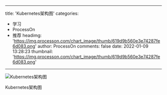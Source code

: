 
---
title: 'Kubernetes架构图'
categories: 
 - 学习
 - ProcessOn
 - 推荐
headimg: 'https://img.processon.com/chart_image/thumb/619d9b560e3e74287fe6d083.png'
author: ProcessOn
comments: false
date: 2022-01-09 13:28:23
thumbnail: 'https://img.processon.com/chart_image/thumb/619d9b560e3e74287fe6d083.png'
---

<div>   
<img class="thumb" alt="Kubernetes架构图" src="https://img.processon.com/chart_image/thumb/619d9b560e3e74287fe6d083.png" referrerpolicy="no-referrer">
<p>Kubernetes架构图</p>  
</div>
            